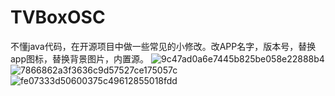 # TVBoxOSC
不懂java代码，在开源项目中做一些常见的小修改。改APP名字，版本号，替换app图标，替换背景图片，内置源。
![9c47ad0a6e7445b825be058e22888b4](https://user-images.githubusercontent.com/102397160/177658190-7863e8bb-619f-4ef3-88b6-2cb5a0c9084b.png)
![7866862a3f3636c9d57527ce175057c](https://user-images.githubusercontent.com/102397160/177658195-ca687aed-427a-4443-af35-df92240729bb.png)
![fe07333d50600375c49612855018fdd](https://user-images.githubusercontent.com/102397160/177658197-ae104e2c-66d9-4e5f-9ea9-60675323574b.png)
